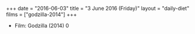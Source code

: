+++
date = "2016-06-03"
title = "3 June 2016 (Friday)"
layout = "daily-diet"
films = ["godzilla-2014"]
+++


* Film: Godzilla (2014) 0
